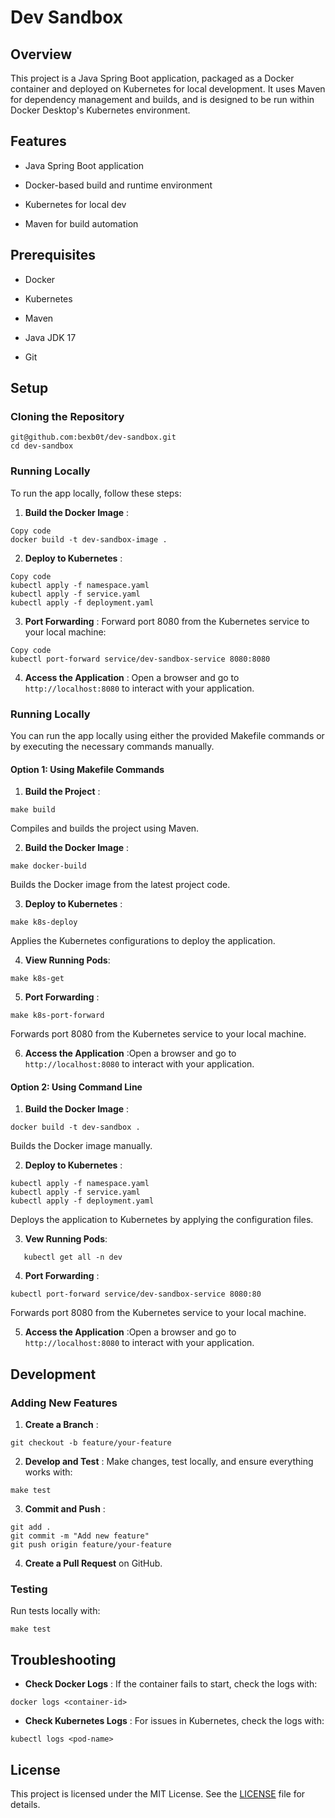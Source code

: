 
# Dev Sandbox

## Overview

This project is a Java Spring Boot application, packaged as a Docker container and deployed on Kubernetes for local development. It uses Maven for dependency management and builds, and is designed to be run within Docker Desktop's Kubernetes environment.

## Features

- Java Spring Boot application

- Docker-based build and runtime environment

- Kubernetes for local dev

- Maven for build automation

## Prerequisites

- Docker

- Kubernetes

- Maven

- Java JDK 17

- Git

## Setup

### Cloning the Repository


```Copy code
git@github.com:bexb0t/dev-sandbox.git
cd dev-sandbox
```
### Running Locally

To run the app locally, follow these steps:

1. **Build the Docker Image** :

```
Copy code
docker build -t dev-sandbox-image .
```
2. **Deploy to Kubernetes** :

```
Copy code
kubectl apply -f namespace.yaml
kubectl apply -f service.yaml
kubectl apply -f deployment.yaml
```
3. **Port Forwarding** :
   Forward port 8080 from the Kubernetes service to your local machine:
```
Copy code
kubectl port-forward service/dev-sandbox-service 8080:8080
```
4. **Access the Application** :
   Open a browser and go to `http://localhost:8080` to interact with your application.

### Running Locally

You can run the app locally using either the provided Makefile commands or by executing the necessary commands manually.

#### Option 1: Using Makefile Commands

1. **Build the Project** :
```Copy code
make build
```
Compiles and builds the project using Maven.

2. **Build the Docker Image** :
```Copy code
make docker-build
```
Builds the Docker image from the latest project code.

3. **Deploy to Kubernetes** :
```Copy code
make k8s-deploy
```
Applies the Kubernetes configurations to deploy the application.

4. **View Running Pods**:
```Copy Code
make k8s-get
```

5. **Port Forwarding** :
```Copy code
make k8s-port-forward
```
Forwards port 8080 from the Kubernetes service to your local machine.

6. **Access the Application** :Open a browser and go to `http://localhost:8080` to interact with your application.

#### Option 2: Using Command Line

1. **Build the Docker Image** :
```Copy code
docker build -t dev-sandbox .
```
Builds the Docker image manually.

2. **Deploy to Kubernetes** :
```Copy code
kubectl apply -f namespace.yaml
kubectl apply -f service.yaml
kubectl apply -f deployment.yaml
```
Deploys the application to Kubernetes by applying the configuration files.

3. **Vew Running Pods**:
```Copy code
   kubectl get all -n dev
   ```
4. **Port Forwarding** :
```Copy code
kubectl port-forward service/dev-sandbox-service 8080:80
```
Forwards port 8080 from the Kubernetes service to your local machine.

5. **Access the Application** :Open a browser and go to `http://localhost:8080` to interact with your application.

## Development

### Adding New Features

1. **Create a Branch** :
```Copy code
git checkout -b feature/your-feature
```
2. **Develop and Test** :
   Make changes, test locally, and ensure everything works with:
```Copy code
make test
```
3. **Commit and Push** :
```Copy code
git add .
git commit -m "Add new feature"
git push origin feature/your-feature
```
4. **Create a Pull Request**  on GitHub.

### Testing

Run tests locally with:
```Copy code
make test
```
## Troubleshooting

- **Check Docker Logs** : If the container fails to start, check the logs with:
```Copy code
docker logs <container-id>
```
- **Check Kubernetes Logs** : For issues in Kubernetes, check the logs with:
```Copy code
kubectl logs <pod-name>
```

## License
This project is licensed under the MIT License. See the [LICENSE](https://github.com/bexb0t/dev-sandbox/blob/main/LICENSE)  file for details.
